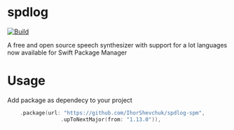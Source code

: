 # spdlog

[![Build](https://github.com/IhorShevchuk/spdlog-spm/actions/workflows/buiild.yml/badge.svg)](https://github.com/IhorShevchuk/spdlog-spm/actions/workflows/buiild.yml)

A free and open source speech synthesizer with support for a lot languages now available for Swift Package Manager

# Usage

Add package as dependecy to your project

```swift
    .package(url: "https://github.com/IhorShevchuk/spdlog-spm",
                 .upToNextMajor(from: "1.13.0")),
```
